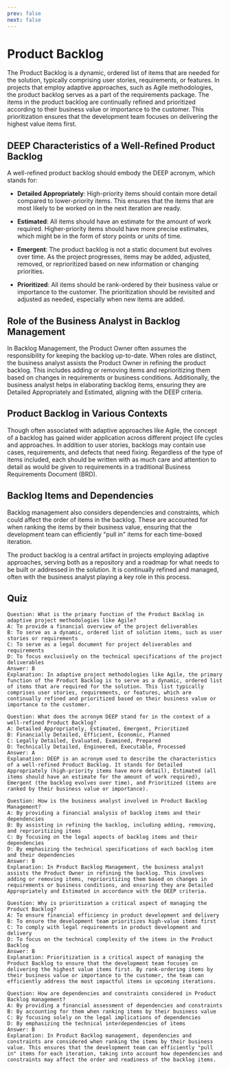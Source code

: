 ```yaml
---
prev: false
next: false
---
```


# Product Backlog

The Product Backlog is a dynamic, ordered list of items that are needed for the solution, typically comprising user stories, requirements, or features. In projects that employ adaptive approaches, such as Agile methodologies, the product backlog serves as a part of the requirements package. The items in the product backlog are continually refined and prioritized according to their business value or importance to the customer. This prioritization ensures that the development team focuses on delivering the highest value items first.

## DEEP Characteristics of a Well-Refined Product Backlog

A well-refined product backlog should embody the DEEP acronym, which stands for:

- **Detailed Appropriately**: High-priority items should contain more detail compared to lower-priority items. This ensures that the items that are most likely to be worked on in the next iteration are ready.

- **Estimated**: All items should have an estimate for the amount of work required. Higher-priority items should have more precise estimates, which might be in the form of story points or units of time.

- **Emergent**: The product backlog is not a static document but evolves over time. As the project progresses, items may be added, adjusted, removed, or reprioritized based on new information or changing priorities.

- **Prioritized**: All items should be rank-ordered by their business value or importance to the customer. The prioritization should be revisited and adjusted as needed, especially when new items are added.

## Role of the Business Analyst in Backlog Management

In Backlog Management, the Product Owner often assumes the responsibility for keeping the backlog up-to-date. When roles are distinct, the business analyst assists the Product Owner in refining the product backlog. This includes adding or removing items and reprioritizing them based on changes in requirements or business conditions. Additionally, the business analyst helps in elaborating backlog items, ensuring they are Detailed Appropriately and Estimated, aligning with the DEEP criteria.

## Product Backlog in Various Contexts

Though often associated with adaptive approaches like Agile, the concept of a backlog has gained wider application across different project life cycles and approaches. In addition to user stories, backlogs may contain use cases, requirements, and defects that need fixing. Regardless of the type of items included, each should be written with as much care and attention to detail as would be given to requirements in a traditional Business Requirements Document (BRD).

## Backlog Items and Dependencies

Backlog management also considers dependencies and constraints, which could affect the order of items in the backlog. These are accounted for when ranking the items by their business value, ensuring that the development team can efficiently "pull in" items for each time-boxed iteration.

The product backlog is a central artifact in projects employing adaptive approaches, serving both as a repository and a roadmap for what needs to be built or addressed in the solution. It is continually refined and managed, often with the business analyst playing a key role in this process.

## Quiz

```quiz
Question: What is the primary function of the Product Backlog in adaptive project methodologies like Agile?
A: To provide a financial overview of the project deliverables
B: To serve as a dynamic, ordered list of solution items, such as user stories or requirements
C: To serve as a legal document for project deliverables and requirements
D: To focus exclusively on the technical specifications of the project deliverables
Answer: B
Explanation: In adaptive project methodologies like Agile, the primary function of the Product Backlog is to serve as a dynamic, ordered list of items that are required for the solution. This list typically comprises user stories, requirements, or features, which are continually refined and prioritized based on their business value or importance to the customer.

Question: What does the acronym DEEP stand for in the context of a well-refined Product Backlog?
A: Detailed Appropriately, Estimated, Emergent, Prioritized
B: Financially Detailed, Efficient, Economic, Planned
C: Legally Detailed, Evaluated, Examined, Prepared
D: Technically Detailed, Engineered, Executable, Processed
Answer: A
Explanation: DEEP is an acronym used to describe the characteristics of a well-refined Product Backlog. It stands for Detailed Appropriately (high-priority items have more detail), Estimated (all items should have an estimate for the amount of work required), Emergent (the backlog evolves over time), and Prioritized (items are ranked by their business value or importance).

Question: How is the business analyst involved in Product Backlog Management?
A: By providing a financial analysis of backlog items and their dependencies
B: By assisting in refining the backlog, including adding, removing, and reprioritizing items
C: By focusing on the legal aspects of backlog items and their dependencies
D: By emphasizing the technical specifications of each backlog item and their dependencies
Answer: B
Explanation: In Product Backlog Management, the business analyst assists the Product Owner in refining the backlog. This involves adding or removing items, reprioritizing them based on changes in requirements or business conditions, and ensuring they are Detailed Appropriately and Estimated in accordance with the DEEP criteria.

Question: Why is prioritization a critical aspect of managing the Product Backlog?
A: To ensure financial efficiency in product development and delivery
B: To ensure the development team prioritizes high-value items first
C: To comply with legal requirements in product development and delivery
D: To focus on the technical complexity of the items in the Product Backlog
Answer: B
Explanation: Prioritization is a critical aspect of managing the Product Backlog to ensure that the development team focuses on delivering the highest value items first. By rank-ordering items by their business value or importance to the customer, the team can efficiently address the most impactful items in upcoming iterations.

Question: How are dependencies and constraints considered in Product Backlog management?
A: By providing a financial assessment of dependencies and constraints
B: By accounting for them when ranking items by their business value
C: By focusing solely on the legal implications of dependencies
D: By emphasizing the technical interdependencies of items
Answer: B
Explanation: In Product Backlog management, dependencies and constraints are considered when ranking the items by their business value. This ensures that the development team can efficiently "pull in" items for each iteration, taking into account how dependencies and constraints may affect the order and readiness of the backlog items.
```
